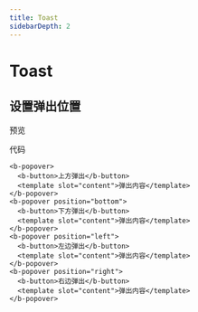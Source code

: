 ```yaml
---
title: Toast
sidebarDepth: 2
---
```



# Toast

<h2>设置弹出位置</h2>

预览

<clientOnly>
  <popover-demo-1></popover-demo-1>
</clientOnly>

代码

```
<b-popover>
  <b-button>上方弹出</b-button>
  <template slot="content">弹出内容</template>
</b-popover>
<b-popover position="bottom">
  <b-button>下方弹出</b-button>
  <template slot="content">弹出内容</template>
</b-popover>
<b-popover position="left">
  <b-button>左边弹出</b-button>
  <template slot="content">弹出内容</template>
</b-popover>
<b-popover position="right">
  <b-button>右边弹出</b-button>
  <template slot="content">弹出内容</template>
</b-popover>
```